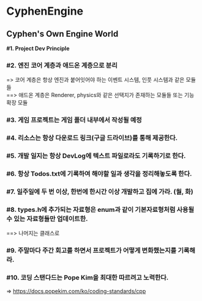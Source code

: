 # **CyphenEngine**
## **Cyphen's Own Engine World**
**#1. Project Dev Principle**

### **#2. 엔진 코어 계층과 애드온 계층으로 분리<br>**
=> 코어 계층은 항상 엔진과 붙어잇어야 하는 이벤트 시스템, 인풋 시스템과 같은 모듈들<br>
==> 애드온 계층은 Renderer, physics와 같은 선택지가 존재하는 모듈들 또는 기능 확장 모듈

### **#3. 게임 프로젝트는 게임 폴더 내부에서 작성될 예정**

### **#4. 리소스는 항상 다운로드 링크(구글 드라이브)를 통해 제공한다.**

### **#5. 개발 일지는 항상 DevLog에 텍스트 파일로라도 기록하기로 한다.**

### **#6. 항상 Todos.txt에 기록하여 해야할 일과 생각을 정리해놓도록 한다.**

### **#7. 일주일에 두 번 이상, 한번에 한시간 이상 개발하고 집에 가라. (월, 화)**

### **#8. types.h에 추가되는 자료형은 enum과 같이 기본자료형처럼 사용될 수 있는 자료형들만 업데이트한.<br>**
==> 나머지는 클래스로

### **#9. 주말마다 주간 회고를 하면서 프로젝트가 어떻게 변화했는지를 기록해라.**

### **#10. 코딩 스탠다드는 Pope Kim을 최대한 따르려고 노력한다.<br>**
=> https://docs.popekim.com/ko/coding-standards/cpp
